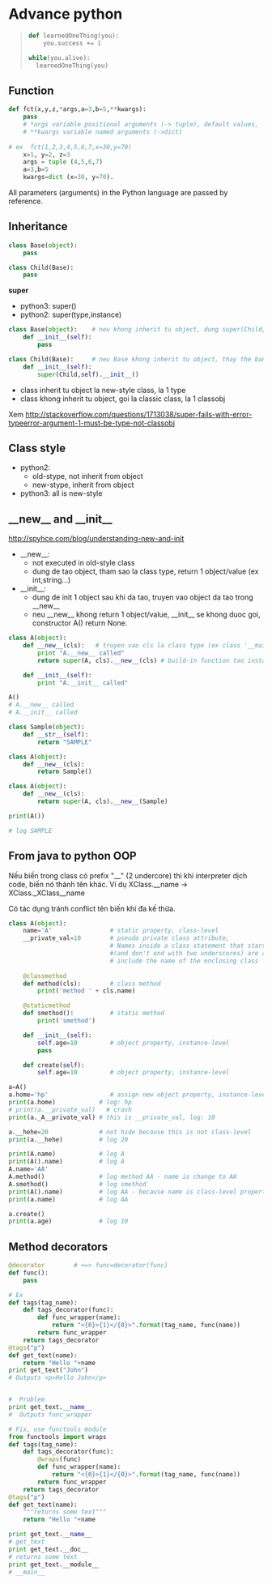 # Advance python

> ```python
> def learnedOneThing(you):
>     you.success += 1
> 
> while(you.alive):
>   learnedOneThing(you)
> ```

## Function
```python
def fct(x,y,z,*args,a=3,b=5,**kwargs):
    pass
    # *args variable positional arguments (-> tuple), default values,
    # **kwargs variable named arguments (->dict)
    
# ex  fct(1,2,3,4,5,6,7,x=30,y=70)
    x=1, y=2, z=3
    args = tuple (4,5,6,7)
    a=3,b=5
    kwargs=dict (x=30, y=70).
```
All parameters (arguments) in the Python language are passed by reference.


## Inheritance

```python
class Base(object):
    pass

class Child(Base):
    pass
```

__super__
- python3: super()
- python2: super(type,instance)

```python
class Base(object):    # neu khong inherit tu object, dung super(Child,self) se bao loi TypeError: super() argument 1 must be type, not classobj
    def __init__(self):
        pass

class Child(Base):     # neu Base khong inherit tu object, thay the bang Chile(bBase,object) se khong bao loi
    def __init__(self):
        super(Child,self).__init__()
```
- class inherit tu object la new-style class, la 1 type
- class khong inherit tu object, goi la classic class, la 1 classobj

Xem http://stackoverflow.com/questions/1713038/super-fails-with-error-typeerror-argument-1-must-be-type-not-classobj

## Class style
- python2: 
    + old-stype, not inherit from object
    + new-stype, inherit from object
- python3: all is new-style

## \_\_new\_\_ and \_\_init\_\_

http://spyhce.com/blog/understanding-new-and-init

- \_\_new\_\_:
    + not executed in old-style class
    + dung de tao object, tham sao la class type, return 1 object/value (ex int,string...)
- \_\_init\_\_:
    + dung de init 1 object sau khi da tao, truyen vao object da tao trong \_\_new\_\_
    + neu \_\_new\_\_ khong return 1 object/value, \_\_init\_\_ se khong duoc goi, constructor A() return None.
```python
class A(object):  
    def __new__(cls):   # truyen vao cls la class type (ex class '__main__'.A, type='type')
        print "A.__new__ called"
        return super(A, cls).__new__(cls) # build-in function tao instace tu class-type

    def __init__(self):
        print "A.__init__ called"

A()
# A.__new__ called
# A.__init__ called

class Sample(object):  
    def __str__(self):
        return "SAMPLE"

class A(object):
    def __new__(cls):
        return Sample()

class A(object):
    def __new__(cls):
        return super(A, cls).__new__(Sample)

print(A())

# log SAMPLE
```

## From java to python OOP

Nếu biến trong class có prefix "__" (2 undercore) thì khi interpreter dịch code, biến nó thành tên khác. Ví dụ
XClass.\_\_name -> XClass.\_XClass\_\_name

Có tác dụng tránh conflict tên biến khi đa kế thừa.


```python
class A(object):
    name='A'                # static property, class-level
    __private_val=10        # pseudo private class attribute,
                            # Names inside a class statement that start with two underscores __
                            #(and don't end with two underscores) are automatically expanded to
                            # include the name of the enclosing class  
    
    @classmethod
    def method(cls):        # class method
        print('method ' + cls.name)

    @staticmethod
    def smethod():          # static method
        print('smethod')

    def __init__(self): 
        self.age=10         # object property, instance-level
        pass

    def create(self):
        self.age=10         # object property, instance-level

a=A()
a.home='hp'                 # assign new object property, instance-level
print(a.home)            # log: hp
# print(a.__private_val)   # crash
print(a._A__private_val) # this is __private_val, log: 10

a.__hehe=20              # not hide because this is not class-level
print(a.__hehe)          # log 20

print(A.name)            # log A
print(A().name)          # log A
A.name='AA'             
A.method()               # log method AA - name is change to AA
A.smethod()              # log smethod
print(A().name)          # log AA - because name is class-level property
print(a.name)            # log AA 

a.create()
print(a.age)             # log 10

```

## Method decorators

```python
@decorator        # <=> func=decorator(func)
def func():
    pass

# Ex
def tags(tag_name):
    def tags_decorator(func):
        def func_wrapper(name):
            return "<{0}>{1}</{0}>".format(tag_name, func(name))
        return func_wrapper
    return tags_decorator
@tags("p")
def get_text(name):
    return "Hello "+name
print get_text("John")
# Outputs <p>Hello John</p>


#  Problem
print get_text.__name__
#  Outputs func_wrapper

# Fix, use functools module
from functools import wraps
def tags(tag_name):
    def tags_decorator(func):
        @wraps(func)
        def func_wrapper(name):
            return "<{0}>{1}</{0}>".format(tag_name, func(name))
        return func_wrapper
    return tags_decorator
@tags("p")
def get_text(name):
    """returns some text"""
    return "Hello "+name

print get_text.__name__ 
# get_text
print get_text.__doc__ 
# returns some text
print get_text.__module__ 
# __main__

```
